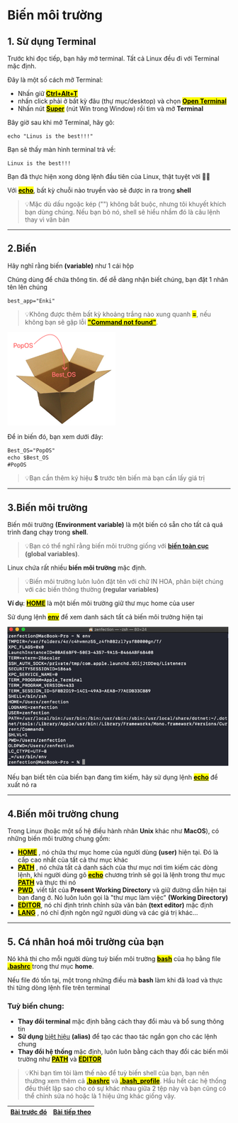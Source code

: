 # Biến môi trường

## 1. Sử dụng Terminal

Trước khi đọc tiếp, bạn hãy mở terminal. Tất cả Linux đều đi với Terminal mặc định.

Đây là một số cách mở Terminal:

- Nhấn giữ **<mark><u>Ctrl+Alt+T</u></mark>**
- nhấn click phải ở bất kỳ đâu (thự mục/desktop) và chọn **<mark><u>Open Terminal</u></mark>**
- Nhấn nút **<mark><u>Super</u></mark>** (nút Win  trong Window) rồi tìm và mở **Terminal**

Bây giờ sau khi mở Terminal, hãy gõ:

```shell
echo "Linus is the best!!!"
```

Bạn sẽ thấy màn hình terminal trả về:

```textile
Linux is the best!!!
```

Bạn đã thực hiện xong dòng lệnh đầu tiên của Linux, thật tuyệt vời 🎉🎉

Với **<mark><u>echo</u></mark>**, bất kỳ chuỗi nào truyền vào sẽ được in ra trong **shell**

> 💡Mặc dù dấu ngoặc kép ("") không bắt buộc, nhưng tôi khuyết khích bạn dùng chúng. Nếu bạn bỏ nó, shell sẽ hiểu nhầm đó là câu lệnh thay vì văn bản

---

## 2.Biến

Hãy nghĩ rằng biến **(variable)** như 1 cái hộp

Chúng dùng để chứa thông tin. để dễ dàng nhận biết chúng, bạn đặt 1 nhãn tên lên chúng

```shell
best_app="Enki"
```

> 💡Không được thêm bất kỳ khoảng trắng nào xung quanh **<mark>=</mark>**, nếu không bạn sẽ gặp lỗi **<mark><u>"Command not found"</u></mark>**. 

<img title="" src="https://raw.githubusercontent.com/Zenfection/Image/master/2020/07/19-16-15-36-A%CC%89nh%20chu%CC%A3p%20Ma%CC%80n%20hi%CC%80nh%202020-07-19%20lu%CC%81c%2016.15.29.png" alt="Ảnh chụp Màn hình 2020-07-19 lúc 16.15.29.png" width="244">

Để in biến đó, bạn xem dưới đây:

```shell
Best_OS="PopOS"
echo $Best_OS
#PopOS
```

> 💡Bạn cần thêm ký hiệu **$** trước tên biến mà bạn cần lấy giá trị

---

## 3.Biến môi trường

Biến môi trường **(Environment variable)** là một biến có sẵn cho tất cả quá trình đang chạy trong **shell**.

> 💡Bạn có thể nghĩ rằng biến môi trường giống với [**biến toàn cục**](https://vi.wikipedia.org/wiki/Biến_toàn_cục) **(global variables)**.

Linux chứa rất nhiều **biến môi trường** mặc định.

> 💡Biến môi trường luôn luôn đặt tên với chữ IN HOA, phân biệt chúng với các biến thông thường **(regular variables)**

**Ví dụ**: **<mark><u>HOME</u></mark>** là một biến môi trường giữ thư mục home của user

Sử dụng lệnh **<mark><u>env</u></mark>** để xem danh sách tất cả biến môi trường hiện tại

<img src="https://raw.githubusercontent.com/Zenfection/Image/master/2020/07/19-16-30-48-A%CC%89nh%20chu%CC%A3p%20Ma%CC%80n%20hi%CC%80nh%202020-07-19%20lu%CC%81c%2016.30.43.png" title="" alt="Ảnh chụp Màn hình 2020-07-19 lúc 16.30.43.png" width="499">

Nếu bạn biết tên của biến bạn đang tìm kiếm, hãy sử dụng lệnh **<mark><u>echo</u></mark>** để xuất nó ra

---

## 4.Biến môi trường chung

Trong Linux (hoặc một số hệ điều hành nhân **Unix** khác như **MacOS**), có những biến môi trường chung gồm:

- <mark>**<u>HOME</u>**</mark> , nó chứa thư mục home của người dùng **(user)** hiện tại. Đó là cấp cao nhất của tất cả thư mục khác
- <mark><u>**PATH**</u></mark> , nó chứa tất cả danh sách của thư mục nơi tìm kiếm các dòng lệnh, khi người dùng gõ <u>**<mark>echo</mark>**</u> chương trình sẽ gọi là lệnh trong thư mục **<u><mark>PATH</mark></u>** và thực thi nó
- **<u><mark>PWD</mark></u>**, viết tắt của **Present Working Directory** và giữ đường dẫn hiện tại bạn đang ở. Nó luôn luôn gọi là "thư mục làm việc" **(Working Directory)**
- **<u><mark>EDITOR</mark></u>**, nó chỉ định trình chỉnh sửa văn bản **(text editor)** mặc định
- **<u><mark>LANG</mark></u>** , nó chỉ định ngôn ngữ người dùng và các giá trị khác... 

---

## 5. Cá nhân hoá môi trường của bạn

Nó khả thi cho mỗi người dùng tuỳ biến môi trường **<mark><u>bash</u></mark>** của họ bằng file <mark>**<u>.bashrc</u>** </mark>trong thư mục **home**.

Nếu file đó tồn tại, một trong những điều mà **bash** làm khi đã load và thực thi từng dòng lệnh file trên terminal

### Tuỳ biến chung:

- **Thay đổi terminal** mặc định bằng cách thay đổi màu và bổ sung thông tin
- **Sử dụng** <u>biệt hiệu</u> **(alias)** để tạo các thao tác ngắn gọn cho các lệnh chung
- **Thay đổi hệ thống** mặc định, luôn luôn bằng cách thay đổi các biến môi trường như **<mark><u>PATH</u></mark>** và **<mark><u>EDITOR</u></mark>**

> 💡Khi bạn tìm tòi làm thế nào để tuỳ biến shell của bạn, bạn nên thường xem thêm cả **<mark><u>.bashrc</u></mark>** và <mark>**<u>.bash_profile</u>**</mark>. Hầu hết các hệ thống đều thiết lập sao cho có sự khác nhau giữa 2 tệp này và bạn cũng có thể chỉnh sửa nó hoặc là 1 hiệu ứng khác giống vậy.

| [Bài trước đó](https://github.com/Zenfection/Linux-for-babies/blob/master/Người%20dùng%20và%20quản%20lí%20file/1.Giới%20thiệu.md) | [Bài tiếp theo](https://github.com/Zenfection/Linux-for-babies/blob/master/Người%20dùng%20và%20quản%20lí%20file/3.Vận%20dụng%20biến%20môi%20trường.md) |
| --------------------------------------------------------------------------------------------------------------------------------- | ------------------------------------------------------------------------------------------------------------------------------------------------------ |
